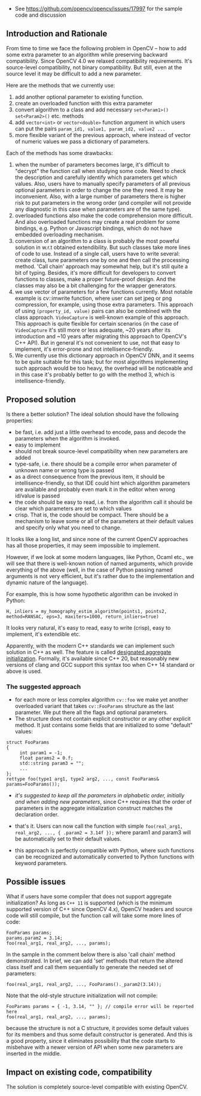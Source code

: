 * See https://github.com/opencv/opencv/issues/17997 for the sample code and discussion

## Introduction and Rationale

From time to time we face the following problem in OpenCV – how to add some extra parameter to an algorithm while preserving backward compatibility. Since OpenCV 4.0 we relaxed compatibility requirements. It's source-level compatibility, not binary compatibility. But still, even at the source level it may be difficult to add a new parameter.

Here are the methods that we currently use:
  1. add another optional parameter to existing function.
  2. create an overloaded function with this extra parameter
  3. convert algorithm to a class and add necessary `set<Param1>()` `set<Param2>()` etc. methods
  4. add `vector<int>` or `vector<double>` function argument in which users can put the pairs `param_id1, value1, param_id2, value2 ...`
  5. more flexible variant of the previous approach, where instead of vector of numeric values we pass a dictionary of parameters.

Each of the methods has some drawbacks:
  1. when the number of parameters becomes large, it's difficult to "decrypt" the function call when studying some code. Need to check the description and carefully identify which parameters get which values. Also, users have to manually specify parameters of all previous optional parameters in order to change the one they need. It may be inconvenient. Also, with a large number of parameters there is higher risk to put parameters in the wrong order (and compiler will not provide any diagnostic in this case when parameters are of the same type).
  2. overloaded functions also make the code comprehension more difficult. And also overloaded functions may create a real problem for some bindings, e.g. Python or Javascript bindings, which do not have embedded overloading mechanism.
  3. conversion of an algorithm to a class is probably the most poweful solution in w.r.t obtained extendibility. But such classes take more lines of code to use. Instead of a single call, users have to write several: create class, tune parameters one by one and then call the processing method. 'Call chain' approach may somewhat help, but it's still quite a bit of typing. Besides, it's more difficult for developers to convert functions to classes, make a proper future-proof design. And the classes may also be a bit challenging for the wrapper generators.
  4. we use vector of parameters for a few functions currently. Most notable example is cv::imwrite function, where user can set jpeg or png compression, for example, using those extra parameters. This approach of using `(property_id, value)` pairs can also be combined with the class approach. `VideoCapture` is well-known example of this approach. This approach is quite flexible for certain scenarios (in the case of `VideoCapture` it's still more or less adequate, ~20 years after its introduction and ~10 years after migrating this approach to OpenCV's C++ API). But in general it's not convenient to use, not that easy to implement, it's error-prone and not intellisence-friendly.
  5.  We currently use this dictionary approach in OpenCV DNN, and it seems to be quite suitable for this task; but for most algorithms implementing such approach would be too heavy, the overhead will be noticeable and in this case it's probably better to go with the method 3, which is intellisence-friendly.

## Proposed solution

Is there a better solution? The ideal solution should have the following properties:

  * be fast, i.e. add just a little overhead to encode, pass and decode the parameters when the algorithm is invoked.
  * easy to implement
  * should not break source-level compatibility when new parameters are added
  * type-safe, i.e. there should be a compile error when parameter of unknown name or wrong type is passed
  * as a direct consequence from the previous item, it should be intellisence-friendly, so that IDE could hint which algorithm parameters are available and probably even mark it in the editor when wrong id/value is passed
  * the code should be easy to read, i.e. from the algorithm call it should be clear which parameters are set to which values
  * crisp. That is, the code should be compact. There should be a mechanism to leave some or all of the parameters at their default values and specify only what you need to change.

It looks like a long list, and since none of the current OpenCV approaches has all those properties, it may seem impossible to implement.

However, if we look at some modern languages, like Python, Ocaml etc., we will see that there is well-known notion of named arguments, which provide everything of the above (well, in the case of Python passing named arguments is not very efficient, but it's rather due to the implementation and dynamic nature of the language).

For example, this is how some hypothetic algorithm can be invoked in Python:

```
H, inliers = my_homography_estim_algorithm(points1, points2, method=RANSAC, eps=3, maxiters=1000, return_inliers=true)
```

It looks very natural, it's easy to read, easy to write (crisp), easy to implement, it's extendible etc.

Apparently, with the modern C++ standards we can implement such solution in C++ as well. The feature is called [designated aggregate initialization](https://en.cppreference.com/w/cpp/language/aggregate_initialization). Formally, it's available since C++ 20, but reasonably new versions of clang and GCC support this syntax too when C++ 14 standard or above is used.

### The suggested approach

* for each more or less complex algorithm `cv::foo` we make yet another overloaded variant that takes  `cv::FooParams` structure as the last parameter. We put there all the flags and optional parameters.
* The structure does not contain explicit constructor or any other explicit method. It just contains some fields that are initialized to some "default" values:

```
struct FooParams
{
     int param1 = -1;
     float params2 = 0.f;
     std::string param3 = "";
     ...
};
rettype foo(type1 arg1, type2 arg2, ..., const FooParams& params=FooParams());
```
* *it's suggested to keep all the parameters in alphabetic order, initially and when adding new parameters*, since C++ requires that the order of parameters in the aggregate initialization construct matches the declaration order.

* that's it. Users can now call the function with simple `foo(real_arg1, real_arg2, ..., { .param2 = 3.14f });` where param1 and param3 will be automatically set to their default values.

* this approach is perfectly compatible with Python, where such functions can be recognized and automatically converted to Python functions with keyword parameters.

## Possible issues

What if users have some compiler that does not support aggregate initialization? As long as `C++ 11` is supported (which is the minimum supported version of C++ since OpenCV 4.x), OpenCV headers and source code will still compile, but the function call will take some more lines of code:

```
FooParams params;
params.param2 = 3.14;
foo(real_arg1, real_arg2, ..., params);
```

In the sample in the comment below there is also 'call chain' method demonstrated. In brief, we can add 'set' methods that return the altered class itself and call them sequentially to generate the needed set of parameters:

```
foo(real_arg1, real_arg2, ..., FooParams()._param2(3.14));
```

Note that the old-style structure initialization will not compile:
```
FooParams params = { -1, 3.14, "" }; // compile error will be reported here
foo(real_arg1, real_arg2, ..., params);
```
because the structure is not a C structure, it provides some default values for its members and thus some default constructor is generated. And this is a good property, since it eliminates possibility that the code starts to misbehave with a newer version of API when some new parameters are inserted in the middle.

## Impact on existing code, compatibility

The solution is completely source-level compatible with existing OpenCV.
